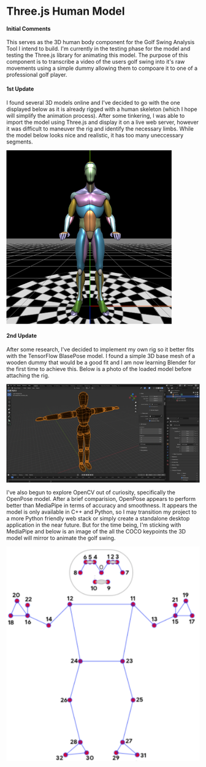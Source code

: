 # Three.js Human Model


#### Initial Comments

This serves as the 3D human body component for the Golf Swing Analysis Tool I intend to build. I'm currently in the testing phase for the model and testing the Three.js library for animating this model. The purpose of this component is to transcribe a video of the users golf swing into it's raw movements using a simple dummy allowing them to compoare it to one of a professional golf player.

#### 1st Update

I found several 3D models online and I've decided to go with the one displayed below as it is already rigged with a human skeleton (which I hope will simplify the animation process). After some tinkering, I was able to import the model using Three.js and display it on a live web server, however it was difficult to maneuver the rig and identify the necessary limbs. While the model below looks nice and realistic, it has too many uneccessary segments.


![Human Model](https://github.com/biponroy47/threejs_human_model/blob/main//images/general_human.png?raw=true) 

#### 2nd Update

After some research, I've decided to implement my own rig so it better fits with the TensorFlow BlasePose model. I found a simple 3D base mesh of a wooden dummy  that would be a good fit and I am now learning Blender for the first time to achieve this. Below is a photo of the loaded model before attaching the rig. 

![Dummy Base Mesh](https://github.com/biponroy47/threejs_human_model/blob/main//images/wooden_dummy.png?raw=true) 

I've also begun to explore OpenCV out of curiosity, specifically the OpenPose model. After a brief comparision, OpenPose appears to perform better than MediaPipe in terms of accuracy and smoothness. It appears the model is only available in C++ and Python, so I may transition my project to a more Python friendly web stack or simply create a standalone desktop application in the near future. But for the time being, I'm sticking with MediaPipe and below is an image of the all the COCO keypoints the 3D model will mirror to animate the golf swing.

![MediaPipe ](https://github.com/biponroy47/threejs_human_model/blob/main//images/blasepose_points.png?raw=true) 

